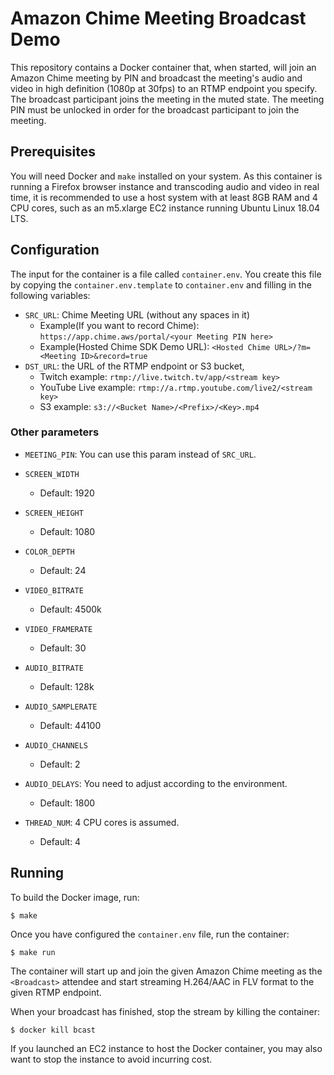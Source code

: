 # Amazon Chime Meeting Broadcast Demo

This repository contains a Docker container that, when started, will join an Amazon Chime meeting by PIN and broadcast the meeting's audio and video in high definition (1080p at 30fps) to an RTMP endpoint you specify. The broadcast participant joins the meeting in the muted state. The meeting PIN must be unlocked in order for the broadcast participant to join the meeting.

## Prerequisites

You will need Docker and `make` installed on your system. As this container is running a Firefox browser instance and transcoding audio and video in real time, it is recommended to use a host system with at least 8GB RAM and 4 CPU cores, such as an m5.xlarge EC2 instance running Ubuntu Linux 18.04 LTS.
 
## Configuration

The input for the container is a file called `container.env`. You create this file by copying the `container.env.template` to `container.env` and filling in the following variables:
 
 
* `SRC_URL`: Chime Meeting URL (without any spaces in it)
  * Example(If you want to record Chime): `https://app.chime.aws/portal/<your Meeting PIN here>`
  * Example(Hosted Chime SDK Demo URL): `<Hosted Chime URL>/?m=<Meeting ID>&record=true`
* `DST_URL`: the URL of the RTMP endpoint or S3 bucket,
  * Twitch example: `rtmp://live.twitch.tv/app/<stream key>`
  * YouTube Live example: `rtmp://a.rtmp.youtube.com/live2/<stream key>`
  * S3 example: `s3://<Bucket Name>/<Prefix>/<Key>.mp4`

### Other parameters

* `MEETING_PIN`: You can use this param instead of `SRC_URL`.


* `SCREEN_WIDTH`
  * Default: 1920
* `SCREEN_HEIGHT`
  * Default: 1080
* `COLOR_DEPTH`
  * Default: 24
* `VIDEO_BITRATE`
  * Default: 4500k
* `VIDEO_FRAMERATE`
  * Default: 30
* `AUDIO_BITRATE`
  * Default: 128k
* `AUDIO_SAMPLERATE`
  * Default: 44100
* `AUDIO_CHANNELS`
  * Default: 2
* `AUDIO_DELAYS`: You need to adjust according to the environment.
  * Default: 1800
* `THREAD_NUM`: 4 CPU cores is assumed.
  * Default: 4

## Running

To build the Docker image, run:
 
```
$ make
```
 
Once you have configured the `container.env` file, run the container:
 
```
$ make run
```
 
The container will start up and join the given Amazon Chime meeting as the `<Broadcast>` attendee and start streaming H.264/AAC in FLV format to the given RTMP endpoint.

When your broadcast has finished, stop the stream by killing the container:

```
$ docker kill bcast
```

If you launched an EC2 instance to host the Docker container, you may also want to stop the instance to avoid incurring cost.

